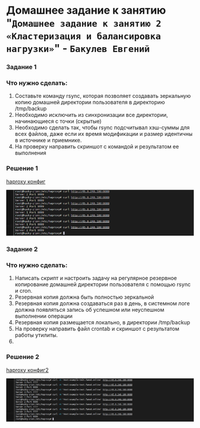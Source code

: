 # Домашнее задание к занятию "`Домашнее задание к занятию 2 «Кластеризация и балансировка нагрузки»`" - `Бакулев Евгений`

### Задание 1
### Что нужно сделать:

1. Составьте команду rsync, которая позволяет создавать зеркальную копию домашней директории пользователя в директорию /tmp/backup
2. Необходимо исключить из синхронизации все директории, начинающиеся с точки (скрытые)
3. Необходимо сделать так, чтобы rsync подсчитывал хэш-суммы для всех файлов, даже если их время модификации и размер идентичны в источнике и приемнике.
4. На проверку направить скриншот с командой и результатом ее выполнения

### Решение 1

[haproxy конфиг](https://github.com/garrkiss/cluster_and_balance/blob/main/files/haproxy.cfg)

![Скрин](https://github.com/garrkiss/cluster_and_balance/blob/main/img/%D0%A1%D0%BA%D1%80%D0%B8%D0%BD%D1%88%D0%BE%D1%82%2005.06.24_18.58.44.png)


### Задание 2
### Что нужно сделать:


1. Написать скрипт и настроить задачу на регулярное резервное копирование домашней директории пользователя с помощью rsync и cron.
2. Резервная копия должна быть полностью зеркальной
3. Резервная копия должна создаваться раз в день, в системном логе должна появляться запись об успешном или неуспешном выполнении операции
4. Резервная копия размещается локально, в директории /tmp/backup
5. На проверку направить файл crontab и скриншот с результатом работы утилиты.
6. 
### Решение 2

[haproxy конфиг2](https://github.com/garrkiss/cluster_and_balance/blob/main/files/haproxy2tasks.cfg)


![Скрин](https://github.com/garrkiss/cluster_and_balance/blob/main/img/%D0%A1%D0%BA%D1%80%D0%B8%D0%BD%D1%88%D0%BE%D1%82%2005.06.24_19.32.48.png)



